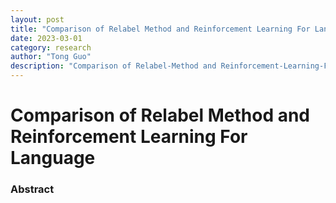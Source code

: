 ```yaml
---
layout: post
title: "Comparison of Relabel Method and Reinforcement Learning For Language"
date: 2023-03-01
category: research
author: "Tong Guo"
description: "Comparison of Relabel-Method and Reinforcement-Learning-For-Language"
---
```

# Comparison of Relabel Method and Reinforcement Learning For Language

### Abstract
